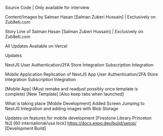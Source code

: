 Source Code | Only available for interview

Content/Images by Salman Hasan [Salman Zuberi Hussain] | Exclusively on Zub8eti.com

Story Line of Salman Hasan [Salman Zuberi Hussain] | Exclusively on Zub8eti.com

All Updates Available on Vercel


Updates 

NextJS
User Authentication/2FA
Store Integration 
Subscription Integration

Mobile Application
Replication of NextJS App 
User Authentication/2FA
Store Integration 
Subscription Integration

[Mobile App] (Must remake and readjust possibly once template is complete) 
[New Template] 
[Also keep tabs when launched] 

What is taking place [Mobile Development]
Added Screen 
Jumping to NextJS Integration and adding images with Blob Storage 


Updates on features for mobile development [Firestone Library Princeton NJ] [60 international/usa lock]
https://docs.expo.dev/build/setup/ [Development Build]
